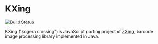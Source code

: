 # KXing

[![Build Status](https://travis-ci.org/TatsuyaYamamoto/kxing.svg?branch=master)](https://travis-ci.org/TatsuyaYamamoto/kxing)

KXing ("kogera crossing") is JavaScript porting project of [ZXing](https://github.com/zxing/zxing), barcode image processing library implemented in Java.
